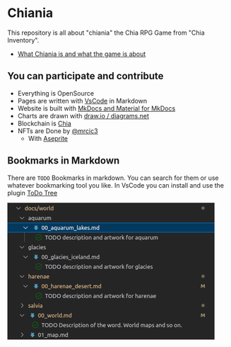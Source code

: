 # Chiania

This repository is all about "chiania" the Chia RPG Game from "Chia Inventory".

- [What Chiania is and what the game is about](https://rudolfachter.github.io/chiania/public/)

## You can participate and contribute

- Everything is OpenSource
- Pages are written with [VsCode](https://code.visualstudio.com/) in Markdown
- Website is built with [MkDocs and Material for MkDocs](https://squidfunk.github.io/mkdocs-material/)
- Charts are drawn with [draw.io / diagrams.net](https://app.diagrams.net/)
- Blockchain is [Chia](https://chia.net)
- NFTs are Done by [@mrcic3](https://twitter.com/mrcic3)
    - With [Aseprite](https://www.aseprite.org/)

## Bookmarks in Markdown

There are `TODO` Bookmarks in markdown. You can search for them or use whatever bookmarking tool you like. In VsCode you can install and use the plugin [ToDo Tree](https://marketplace.visualstudio.com/items?itemName=Gruntfuggly.todo-tree)

![](2022-07-29-06-21-03.png)